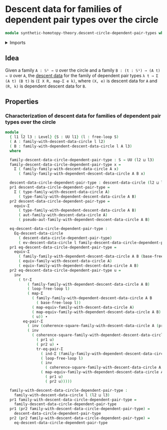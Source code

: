 # Descent data for families of dependent pair types over the circle

```agda
module synthetic-homotopy-theory.descent-circle-dependent-pair-types where
```

<details><summary>Imports</summary>

```agda
open import foundation.dependent-pair-types
open import foundation.equality-dependent-pair-types
open import foundation.equivalences
open import foundation.functoriality-dependent-pair-types
open import foundation.identity-types
open import foundation.universe-levels

open import synthetic-homotopy-theory.descent-circle
open import synthetic-homotopy-theory.free-loops
```

</details>

## Idea

Given a family `A : 𝕊¹ → U` over the circle and a family
`B : (t : 𝕊¹) → (A t) → U` over `A`, the
[descent data](synthetic-homotopy-theory.descent-circle.md) for the family of
dependent pair types `λ t → Σ (A t) (B t)` is `(Σ X R, map-Σ e k)`, where
`(X, e)` is descent data for `A` and `(R, k)` is dependent descent data for `B`.

## Properties

### Characterization of descent data for families of dependent pair types over the circle

```agda
module _
  { l1 l2 l3 : Level} {S : UU l1} (l : free-loop S)
  ( A : family-with-descent-data-circle l l2)
  ( B : family-with-dependent-descent-data-circle l A l3)
  where

  family-descent-data-circle-dependent-pair-type : S → UU (l2 ⊔ l3)
  family-descent-data-circle-dependent-pair-type x =
    Σ ( family-family-with-descent-data-circle A x)
      ( family-family-with-dependent-descent-data-circle A B x)

  descent-data-circle-dependent-pair-type : descent-data-circle (l2 ⊔ l3)
  pr1 descent-data-circle-dependent-pair-type =
    Σ ( type-family-with-descent-data-circle A)
      ( type-family-with-dependent-descent-data-circle A B)
  pr2 descent-data-circle-dependent-pair-type =
    equiv-Σ
      ( type-family-with-dependent-descent-data-circle A B)
      ( aut-family-with-descent-data-circle A)
      ( pseudo-aut-family-with-dependent-descent-data-circle A B)

  eq-descent-data-circle-dependent-pair-type :
    Eq-descent-data-circle
      ( descent-data-circle-dependent-pair-type)
      ( ev-descent-data-circle l family-descent-data-circle-dependent-pair-type)
  pr1 eq-descent-data-circle-dependent-pair-type =
    equiv-Σ
      ( family-family-with-dependent-descent-data-circle A B (base-free-loop l))
      ( equiv-family-with-descent-data-circle A)
      ( equiv-family-with-dependent-descent-data-circle A B)
  pr2 eq-descent-data-circle-dependent-pair-type u =
    inv
      ( tr-Σ
          ( family-family-with-dependent-descent-data-circle A B)
          ( loop-free-loop l)
          ( map-Σ
            ( family-family-with-dependent-descent-data-circle A B
              ( base-free-loop l))
            ( map-equiv-family-with-descent-data-circle A)
            ( map-equiv-family-with-dependent-descent-data-circle A B)
            ( u)) ∙
        eq-pair-Σ
          ( inv (coherence-square-family-with-descent-data-circle A (pr1 u)))
          ( inv
            ( coherence-square-family-with-dependent-descent-data-circle A B
              ( pr1 u)
              ( pr2 u) ∙
              tr-eq-pair-Σ
                ( ind-Σ (family-family-with-dependent-descent-data-circle A B))
                ( loop-free-loop l)
                ( inv
                  ( coherence-square-family-with-descent-data-circle A (pr1 u)))
                ( map-equiv-family-with-dependent-descent-data-circle A B
                  ( pr1 u)
                  ( pr2 u)))))

  family-with-descent-data-circle-dependent-pair-type :
    family-with-descent-data-circle l (l2 ⊔ l3)
  pr1 family-with-descent-data-circle-dependent-pair-type =
    family-descent-data-circle-dependent-pair-type
  pr1 (pr2 family-with-descent-data-circle-dependent-pair-type) =
    descent-data-circle-dependent-pair-type
  pr2 (pr2 family-with-descent-data-circle-dependent-pair-type) =
    eq-descent-data-circle-dependent-pair-type
```
